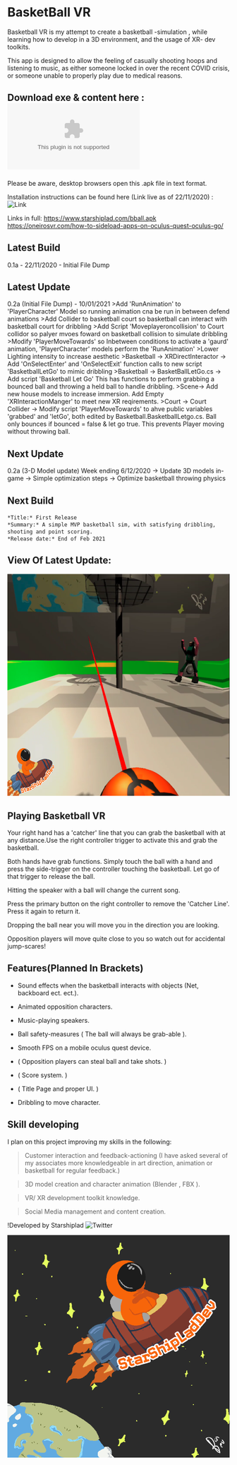 # BasketBall VR
Basketball VR is my attempt to create a basketball -simulation , while learning how to develop in a 3D environment, and the usage of XR- dev toolkits.

This app is designed to allow the feeling of casually shooting hoops and listening to music, as either someone locked in over the recent COVID crisis,
or someone unable to properly play due to medical reasons.

## Download exe & content here : ![Link](https://www.starshiplad.com/bball.apk) 

Please be aware, desktop browsers open this .apk file in text format.

Installation instructions can be found here (Link live as of 22/11/2020) : ![Link](https://oneirosvr.com/how-to-sideload-apps-on-oculus-quest-oculus-go/)

Links in full:
https://www.starshiplad.com/bball.apk
https://oneirosvr.com/how-to-sideload-apps-on-oculus-quest-oculus-go/


## Latest  Build

0.1a - 22/11/2020 - Initial File Dump

## Latest Update
0.2a (Initial File Dump) - 10/01/2021
    >Add 'RunAnimation' to 'PlayerCharacter' Model so running animation cna be run in between defend animations
    >Add Collider to basketball court so basketball can interact with basketball court for dribbling
    >Add Script 'Moveplayeroncollision' to Court collidor so palyer mvoes foward on basketball collision to simulate dribbling
   	>Modify 'PlayerMoveTowards' so Inbetween conditions to activate a 'gaurd' animation, 'PlayerCharacter' models perform the 'RunAnimation'
    >Lower Lighting intensity to increase aesthetic
	>Basketball -> XRDirectInteractor -> 
		Add 'OnSelectEnter' and 'OnSelectExit' function calls to new
		script 'BasketballLetGo' to mimic dribbling
	>Basketball -> BasketBallLetGo.cs ->
		Add script 'Basketball Let Go' This has functions to perform
		grabbing a bounced ball and throwing a held ball to handle 
		dribbling.
	>Scene->
		Add new house models to increase immersion.
		Add Empty 'XRInteractionManger' to meet new XR reqirements.
	>Court -> Court Collider ->
		Modify script 'PlayerMoveTowards' to ahve public variables
		'grabbed' and 'letGo', both edited by Basketball.BasketballLetgo.cs.
		Ball only bounces if bounced = false & let go true. This prevents
		Player moving without throwing ball. 

## Next Update

0.2a (3-D Model update) Week ending 6/12/2020
 -> Update 3D models in-game
 -> Simple optimization steps
 -> Optimize basketball throwing physics

## Next Build
    *Title:* First Release
    *Summary:* A simple MVP basketball sim, with satisfying dribbling, shooting and point scoring.
    *Release date:* End of Feb 2021
	
## View Of Latest Update:
![Latest](Latest.png)

## Playing Basketball VR

Your right hand has a 'catcher' line that you can grab the basketball with at any distance.Use the right controller trigger to activate this and grab the basketball.

Both hands have grab functions. Simply touch the ball with a hand and press the side-trigger on the controller touching the basketball. Let go of that trigger to release the ball.

Hitting the speaker with a ball will change the current song.

Press the primary button on the right controller to remove the 'Catcher Line'. Press it again to return it.

Dropping the ball near you will move you in the direction you are looking.

Opposition players will move quite close to you so watch out for accidental jump-scares! 


## Features(Planned In Brackets)

* Sound effects when the basketball interacts with objects (Net, backboard ect. ect.).

* Animated opposition characters.

* Music-playing speakers.

* Ball safety-measures ( The ball will always be grab-able ).

* Smooth FPS on a mobile oculus quest device. 

* ( Opposition players can steal ball and take shots. )

* ( Score system. )

* ( Title Page and proper UI. )

*  Dribbling to move character.


## Skill developing

I plan on this project improving my skills in the following:

> Customer interaction and feedback-actioning (I have asked several of my associates more knowledgeable in art direction, animation or basketball for regular feedback.)

> 3D model creation and character animation (Blender , FBX ).

> VR/ XR development toolkit knowledge.

>Social Media management and content creation.

!Developed by Starshiplad ![Twitter](https://twitter.com/StarshipladDevp) 

![Developed by Starshipladdev](LogoFull.png)
